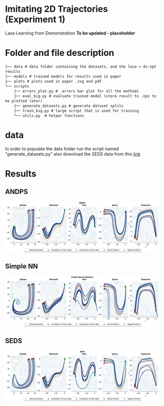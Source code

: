 # Imitating 2D Trajectories (Experiment 1)
Lasa Learning from Demonstration
**To be updated - placeholder**

# Folder and file description
```
├── data # data folder containing the datasets, and the lasa + ds-opt results
├── models # trained models for results used in paper
├── plots # plots used in paper .svg and pdf
└── scripts
    ├── errors_plot.py #  errors bar plot for all the methods
    ├── eval_big.py # evaluate trained model (store result to .npz to be plotted later)
    ├── generate_datasets.py # generate dataset splits
    ├── train_big.py # large script that is used for training
    └── utils.py  # helper functions

```

# data
In order to populate the data folder run the script named "generate_datasets.py" also download the SEDS data from this [link]()


# Results
## ANDPS
![](plots/results/andps/ANDPs.png)
## Simple NN
![](plots/results/simple_nn/NN.png)

## SEDS
![](plots/results/seds/SEDS.png)
